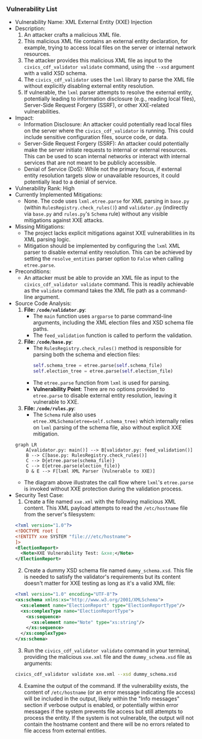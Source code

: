 ### Vulnerability List

- Vulnerability Name: XML External Entity (XXE) Injection
- Description:
    1. An attacker crafts a malicious XML file.
    2. This malicious XML file contains an external entity declaration, for example, trying to access local files on the server or internal network resources.
    3. The attacker provides this malicious XML file as input to the `civics_cdf_validator validate` command, using the `--xsd` argument with a valid XSD schema.
    4. The `civics_cdf_validator` uses the `lxml` library to parse the XML file without explicitly disabling external entity resolution.
    5. If vulnerable, the `lxml` parser attempts to resolve the external entity, potentially leading to information disclosure (e.g., reading local files), Server-Side Request Forgery (SSRF), or other XXE-related vulnerabilities.
- Impact:
    - Information Disclosure: An attacker could potentially read local files on the server where the `civics_cdf_validator` is running. This could include sensitive configuration files, source code, or data.
    - Server-Side Request Forgery (SSRF): An attacker could potentially make the server initiate requests to internal or external resources. This can be used to scan internal networks or interact with internal services that are not meant to be publicly accessible.
    - Denial of Service (DoS): While not the primary focus, if external entity resolution targets slow or unavailable resources, it could potentially lead to a denial of service.
- Vulnerability Rank: High
- Currently Implemented Mitigations:
    - None. The code uses `lxml.etree.parse` for XML parsing in `base.py` (within `RulesRegistry.check_rules()`) and `validator.py` (indirectly via `base.py` and `rules.py`'s `Schema` rule) without any visible mitigations against XXE attacks.
- Missing Mitigations:
    - The project lacks explicit mitigations against XXE vulnerabilities in its XML parsing logic.
    - Mitigation should be implemented by configuring the `lxml` XML parser to disable external entity resolution. This can be achieved by setting the `resolve_entities` parser option to `False` when calling `etree.parse`.
- Preconditions:
    - An attacker must be able to provide an XML file as input to the `civics_cdf_validator validate` command. This is readily achievable as the `validate` command takes the XML file path as a command-line argument.
- Source Code Analysis:
    1. **File: `/code/validator.py`**:
        - The `main` function uses `argparse` to parse command-line arguments, including the XML election files and XSD schema file paths.
        - The `feed_validation` function is called to perform the validation.
    2. **File: `/code/base.py`**:
        - The `RulesRegistry.check_rules()` method is responsible for parsing both the schema and election files:
          ```python
          self.schema_tree = etree.parse(self.schema_file)
          self.election_tree = etree.parse(self.election_file)
          ```
        - The `etree.parse` function from `lxml` is used for parsing.
        - **Vulnerability Point**: There are no options provided to `etree.parse` to disable external entity resolution, leaving it vulnerable to XXE.
    3. **File: `/code/rules.py`**:
        - The `Schema` rule also uses `etree.XMLSchema(etree=self.schema_tree)` which internally relies on `lxml` parsing of the schema file, also without explicit XXE mitigation.
    ```mermaid
    graph LR
        A[validator.py: main()] --> B[validator.py: feed_validation()]
        B --> C[base.py: RulesRegistry.check_rules()]
        C --> D{etree.parse(schema_file)}
        C --> E{etree.parse(election_file)}
        D & E --> F[lxml XML Parser (Vulnerable to XXE)]
    ```
    - The diagram above illustrates the call flow where `lxml`'s `etree.parse` is invoked without XXE protection during the validation process.
- Security Test Case:
    1. Create a file named `xxe.xml` with the following malicious XML content. This XML payload attempts to read the `/etc/hostname` file from the server's filesystem:
    ```xml
    <?xml version="1.0"?>
    <!DOCTYPE root [
    <!ENTITY xxe SYSTEM "file:///etc/hostname">
    ]>
    <ElectionReport>
      <Note>XXE Vulnerability Test: &xxe;</Note>
    </ElectionReport>
    ```
    2. Create a dummy XSD schema file named `dummy_schema.xsd`. This file is needed to satisfy the validator's requirements but its content doesn't matter for XXE testing as long as it's a valid XML file:
    ```xml
    <?xml version="1.0" encoding="UTF-8"?>
    <xs:schema xmlns:xs="http://www.w3.org/2001/XMLSchema">
      <xs:element name="ElectionReport" type="ElectionReportType"/>
      <xs:complexType name="ElectionReportType">
        <xs:sequence>
          <xs:element name="Note" type="xs:string"/>
        </xs:sequence>
      </xs:complexType>
    </xs:schema>
    ```
    3. Run the `civics_cdf_validator validate` command in your terminal, providing the malicious `xxe.xml` file and the `dummy_schema.xsd` file as arguments:
    ```bash
    civics_cdf_validator validate xxe.xml --xsd dummy_schema.xsd
    ```
    4. Examine the output of the command. If the vulnerability exists, the content of `/etc/hostname` (or an error message indicating file access) will be included in the output, likely within the "Info messages" section if verbose output is enabled, or potentially within error messages if the system prevents file access but still attempts to process the entity. If the system is not vulnerable, the output will not contain the hostname content and there will be no errors related to file access from external entities.